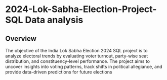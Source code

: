 # 2024-Lok-Sabha-Election-Project-SQL Data analysis
## Overview

The objective of the India Lok Sabha Election 2024 SQL project is to analyze electoral trends by evaluating voter turnout, party-wise seat distribution, and constituency-level performance. The project aims to uncover insights into voting patterns, track shifts in political allegiance, and provide data-driven predictions for future elections
